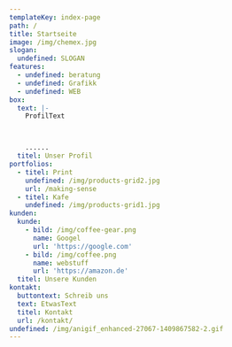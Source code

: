 ```yaml
---
templateKey: index-page
path: /
title: Startseite
image: /img/chemex.jpg
slogan:
  undefined: SLOGAN
features:
  - undefined: beratung
  - undefined: Grafikk
  - undefined: WEB
box:
  text: |-
    ProfilText



    ......
  titel: Unser Profil
portfolios:
  - titel: Print
    undefined: /img/products-grid2.jpg
    url: /making-sense
  - titel: Kafe
    undefined: /img/products-grid1.jpg
kunden:
  kunde:
    - bild: /img/coffee-gear.png
      name: Googel
      url: 'https://google.com'
    - bild: /img/coffee.png
      name: webstuff
      url: 'https://amazon.de'
  titel: Unsere Kunden
kontakt:
  buttontext: Schreib uns
  text: EtwasText
  titel: Kontakt
  url: /kontakt/
undefined: /img/anigif_enhanced-27067-1409867582-2.gif
---
```


